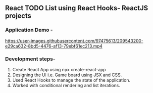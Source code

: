 ## React TODO List using React Hooks- ReactJS projects



### Application Demo - 
https://user-images.githubusercontent.com/97475613/209543200-e29ca632-8bd5-4476-af13-79ebf61ec213.mp4




### Development steps-
1. Create React App using npx create-react-app
2. Designing the UI i.e. Game board using JSX and CSS.
3. Used React Hooks to manage the state of the application.
4. Worked with conditional rendering and list iterations.



